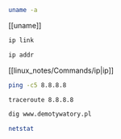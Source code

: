 ```bash
uname -a
```
[[uname]]
```bash
ip link
```
```bash
ip addr
```
[[linux_notes/Commands/ip|ip]]
```bash
ping -c5 8.8.8.8
```
```bash
traceroute 8.8.8.8
```
```bash
dig www.demotywatory.pl
```
```bash
netstat
```
